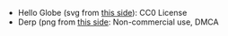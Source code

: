 * Hello Globe (svg from [this side](https://www.svgrepo.com/svg/150084/earth-globe)): CC0 License
* Derp (png from [this side](https://www.pngwing.com/en/free-png-ztiui): Non-commercial use, DMCA